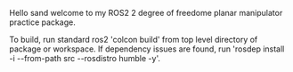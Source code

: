 Hello sand welcome to my ROS2 2 degree of freedome planar manipulator practice package. 

To build, run standard ros2 'colcon build' from top level directory of package or workspace.
If dependency issues are found, run 'rosdep install -i --from-path src --rosdistro humble -y'.
